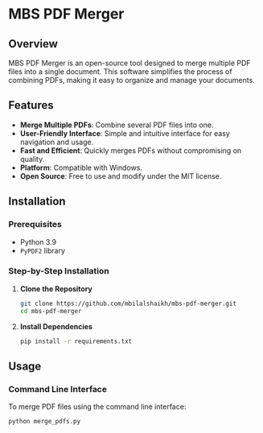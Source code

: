 # MBS PDF Merger

## Overview

MBS PDF Merger is an open-source tool designed to merge multiple PDF files into a single document. This software simplifies the process of combining PDFs, making it easy to organize and manage your documents.

## Features

- **Merge Multiple PDFs**: Combine several PDF files into one.
- **User-Friendly Interface**: Simple and intuitive interface for easy navigation and usage.
- **Fast and Efficient**: Quickly merges PDFs without compromising on quality.
- **Platform**: Compatible with Windows.
- **Open Source**: Free to use and modify under the MIT license.

## Installation

### Prerequisites

- Python 3.9
- `PyPDF2` library

### Step-by-Step Installation

1. **Clone the Repository**
    ```sh
    git clone https://github.com/mbilalshaikh/mbs-pdf-merger.git
    cd mbs-pdf-merger
    ```

2. **Install Dependencies**
    ```sh
    pip install -r requirements.txt
    ```

## Usage

### Command Line Interface

To merge PDF files using the command line interface:

```sh
python merge_pdfs.py
